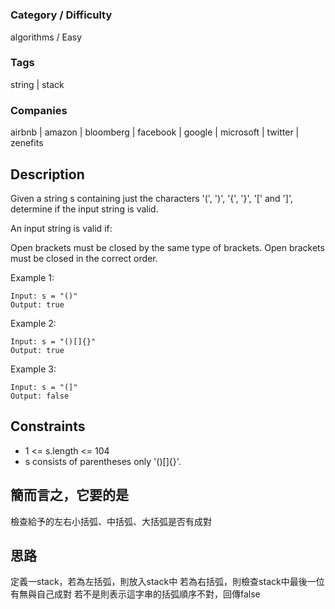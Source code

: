 # [](https://leetcode.com/problems)

### Category / Difficulty
algorithms / Easy

### Tags
string | stack
	 		
### Companies
airbnb | amazon | bloomberg | facebook | google | microsoft | twitter | zenefits

## Description
Given a string s containing just the characters '(', ')', '{', '}', '[' and ']', determine if the input string is valid.

An input string is valid if:

Open brackets must be closed by the same type of brackets.
Open brackets must be closed in the correct order.
 

Example 1:
```
Input: s = "()"
Output: true
```

Example 2:
```
Input: s = "()[]{}"
Output: true
```

Example 3:
```
Input: s = "(]"
Output: false
```

## Constraints
- 1 <= s.length <= 104
- s consists of parentheses only '()[]{}'.

## 簡而言之，它要的是
檢查給予的左右小括弧、中括弧、大括弧是否有成對

## 思路
定義一stack，若為左括弧，則放入stack中
若為右括弧，則檢查stack中最後一位有無與自己成對
若不是則表示這字串的括弧順序不對，回傳false


